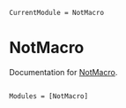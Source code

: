 ```@meta
CurrentModule = NotMacro
```

# NotMacro

Documentation for [NotMacro](https://github.com/jolin-io/NotMacro.jl).

```@index
```

```@autodocs
Modules = [NotMacro]
```
